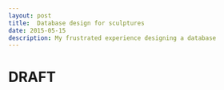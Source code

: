 ```yaml
---
layout: post
title:  Database design for sculptures
date: 2015-05-15
description: My frustrated experience designing a database
---
```

# DRAFT
